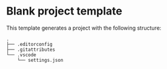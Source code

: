 # Blank project template

This template generates a project with the following structure:

```
.
├── .editorconfig
├── .gitattributes
└── .vscode
    └── settings.json
```
